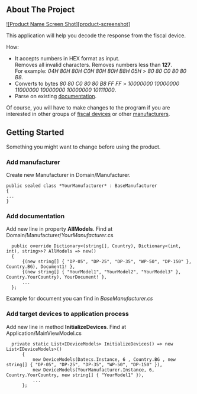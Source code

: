 <!-- ABOUT THE PROJECT -->
## About The Project

[![Product Name Screen Shot][product-screenshot]](https://example.com)

This application will help you decode the response from the fiscal device.

How:
* It accepts numbers in HEX format as input.<br /> 
Removes all invalid characters. Removes numbers less than **127**.<br />
For example: *04H 80H 80H C0H 80H 80H B8H 05H* > *80 80 C0 80 80 B8*.
* Converts to bytes *80 80 C0 80 80 B8 FF FF* > *10000000 10000000 11000000 10000000 10000000 10111000*.
* Parse on existing <a href="#readme-top">documentation</a>.

Of course, you will have to make changes to the program if you are interested in other groups of <a href="#readme-top">fiscal devices</a> or other <a href="#readme-top">manufacturers</a>.

<!-- GETTING STARTED -->
## Getting Started

Something you might want to change before using the product.

### Add manufacturer


Create new Manufacturer in Domain/Manufacturer.
  ```
  public sealed class *YourManufacturer* : BaseManufacturer
  {
  ...
  }
  ```

### Add documentation

Add new line in property **AllModels**. Find at Domain/Manufacturer/*YourManufacturer*.cs
  ```
    public override Dictionary<(string[], Country), Dictionary<(int, int), string>>? AllModels => new()
    {
        {(new string[] { "DP-05", "DP-25", "DP-35", "WP-50", "DP-150" }, Country.BG), Document1! },
        {(new string[] { "YourModel1", "YourModel2", "YourModel3" }, Country.YourCountry), YourDocument! },
        ...
    };
  ```
  Example for document you can find in *BaseManufacturer.cs*
  
  
### Add target devices to application process

Add new line in method **InitializeDevices**. Find at Application/MainViewModel.cs
  ```
    private static List<IDeviceModels> InitializeDevices() => new List<IDeviceModels>()
        {
            new DeviceModels(Datecs.Instance, 6 , Country.BG , new string[] { "DP-05", "DP-25", "DP-35", "WP-50", "DP-150" }),
            new DeviceModels(YourManufacturer.Instance, 6, Country.YourCountry, new string[] { "YourModel1" }),
            ...
        };
  ```
 

